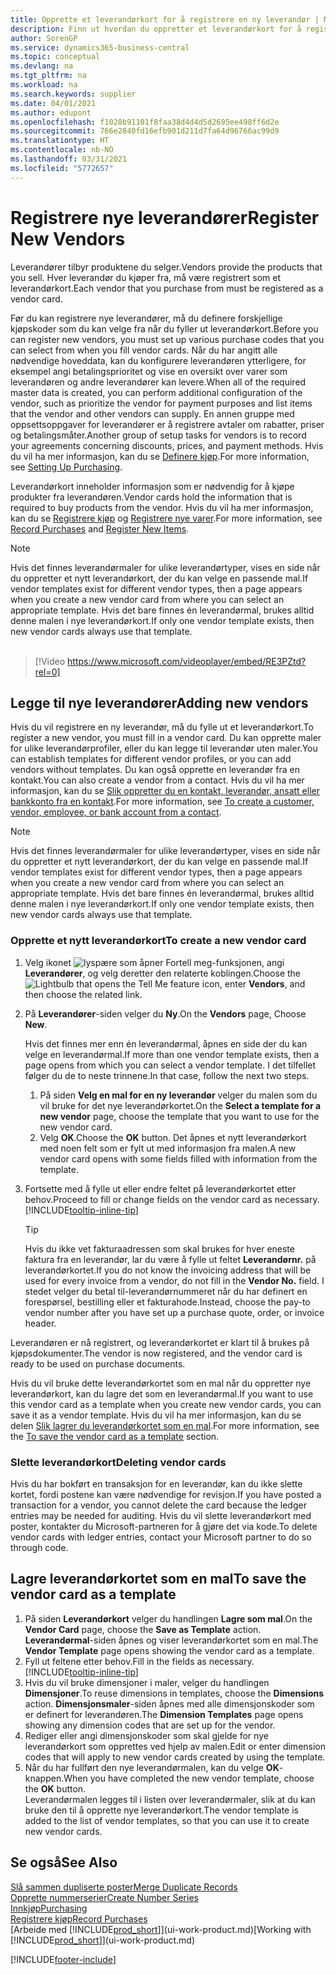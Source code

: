 ```yaml
---
title: Opprette et leverandørkort for å registrere en ny leverandør | Microsoft-dokumentasjon
description: Finn ut hvordan du oppretter et leverandørkort for å registrere en ny leverandør.
author: SorenGP
ms.service: dynamics365-business-central
ms.topic: conceptual
ms.devlang: na
ms.tgt_pltfrm: na
ms.workload: na
ms.search.keywords: supplier
ms.date: 04/01/2021
ms.author: edupont
ms.openlocfilehash: f1028b91101f8faa38d4d4d5d2695ee498ff6d2e
ms.sourcegitcommit: 766e2840fd16efb901d211d7fa64d96766ac99d9
ms.translationtype: HT
ms.contentlocale: nb-NO
ms.lasthandoff: 03/31/2021
ms.locfileid: "5772657"
---
```

# <a name="register-new-vendors"></a><span data-ttu-id="f5436-103">Registrere nye leverandører</span><span class="sxs-lookup"><span data-stu-id="f5436-103">Register New Vendors</span></span>

<span data-ttu-id="f5436-104">Leverandører tilbyr produktene du selger.</span><span class="sxs-lookup"><span data-stu-id="f5436-104">Vendors provide the products that you sell.</span></span> <span data-ttu-id="f5436-105">Hver leverandør du kjøper fra, må være registrert som et leverandørkort.</span><span class="sxs-lookup"><span data-stu-id="f5436-105">Each vendor that you purchase from must be registered as a vendor card.</span></span>

<span data-ttu-id="f5436-106">Før du kan registrere nye leverandører, må du definere forskjellige kjøpskoder som du kan velge fra når du fyller ut leverandørkort.</span><span class="sxs-lookup"><span data-stu-id="f5436-106">Before you can register new vendors, you must set up various purchase codes that you can select from when you fill vendor cards.</span></span> <span data-ttu-id="f5436-107">Når du har angitt alle nødvendige hoveddata, kan du konfigurere leverandøren ytterligere, for eksempel angi betalingsprioritet og vise en oversikt over varer som leverandøren og andre leverandører kan levere.</span><span class="sxs-lookup"><span data-stu-id="f5436-107">When all of the required master data is created, you can perform additional configuration of the vendor, such as prioritize the vendor for payment purposes and list items that the vendor and other vendors can supply.</span></span> <span data-ttu-id="f5436-108">En annen gruppe med oppsettsoppgaver for leverandører er å registrere avtaler om rabatter, priser og betalingsmåter.</span><span class="sxs-lookup"><span data-stu-id="f5436-108">Another group of setup tasks for vendors is to record your agreements concerning discounts, prices, and payment methods.</span></span> <span data-ttu-id="f5436-109">Hvis du vil ha mer informasjon, kan du se [Definere kjøp](purchasing-setup-purchasing.md).</span><span class="sxs-lookup"><span data-stu-id="f5436-109">For more information, see [Setting Up Purchasing](purchasing-setup-purchasing.md).</span></span>

<span data-ttu-id="f5436-110">Leverandørkort inneholder informasjon som er nødvendig for å kjøpe produkter fra leverandøren.</span><span class="sxs-lookup"><span data-stu-id="f5436-110">Vendor cards hold the information that is required to buy products from the vendor.</span></span> <span data-ttu-id="f5436-111">Hvis du vil ha mer informasjon, kan du se [Registrere kjøp](purchasing-how-record-purchases.md) og [Registrere nye varer](inventory-how-register-new-items.md).</span><span class="sxs-lookup"><span data-stu-id="f5436-111">For more information, see [Record Purchases](purchasing-how-record-purchases.md) and [Register New Items](inventory-how-register-new-items.md).</span></span>

> [!NOTE]  
> <span data-ttu-id="f5436-112">Hvis det finnes leverandørmaler for ulike leverandørtyper, vises en side når du oppretter et nytt leverandørkort, der du kan velge en passende mal.</span><span class="sxs-lookup"><span data-stu-id="f5436-112">If vendor templates exist for different vendor types, then a page appears when you create a new vendor card from where you can select an appropriate template.</span></span> <span data-ttu-id="f5436-113">Hvis det bare finnes én leverandørmal, brukes alltid denne malen i nye leverandørkort.</span><span class="sxs-lookup"><span data-stu-id="f5436-113">If only one vendor template exists, then new vendor cards always use that template.</span></span>
<br><br>  

> [!Video https://www.microsoft.com/videoplayer/embed/RE3PZtd?rel=0]

## <a name="adding-new-vendors"></a><span data-ttu-id="f5436-114">Legge til nye leverandører</span><span class="sxs-lookup"><span data-stu-id="f5436-114">Adding new vendors</span></span>

<span data-ttu-id="f5436-115">Hvis du vil registrere en ny leverandør, må du fylle ut et leverandørkort.</span><span class="sxs-lookup"><span data-stu-id="f5436-115">To register a new vendor, you must fill in a vendor card.</span></span> <span data-ttu-id="f5436-116">Du kan opprette maler for ulike leverandørprofiler, eller du kan legge til leverandør uten maler.</span><span class="sxs-lookup"><span data-stu-id="f5436-116">You can establish templates for different vendor profiles, or you can add vendors without templates.</span></span> <span data-ttu-id="f5436-117">Du kan også opprette en leverandør fra en kontakt.</span><span class="sxs-lookup"><span data-stu-id="f5436-117">You can also create a vendor from a contact.</span></span> <span data-ttu-id="f5436-118">Hvis du vil ha mer informasjon, kan du se [Slik oppretter du en kontakt, leverandør, ansatt eller bankkonto fra en kontakt](marketing-create-contact-companies.md#to-create-a-customer-vendor-employee-or-bank-account-from-a-contact).</span><span class="sxs-lookup"><span data-stu-id="f5436-118">For more information, see [To create a customer, vendor, employee, or bank account from a contact](marketing-create-contact-companies.md#to-create-a-customer-vendor-employee-or-bank-account-from-a-contact).</span></span>  

> [!NOTE]  
> <span data-ttu-id="f5436-119">Hvis det finnes leverandørmaler for ulike leverandørtyper, vises en side når du oppretter et nytt leverandørkort, der du kan velge en passende mal.</span><span class="sxs-lookup"><span data-stu-id="f5436-119">If vendor templates exist for different vendor types, then a page appears when you create a new vendor card from where you can select an appropriate template.</span></span> <span data-ttu-id="f5436-120">Hvis det bare finnes én leverandørmal, brukes alltid denne malen i nye leverandørkort.</span><span class="sxs-lookup"><span data-stu-id="f5436-120">If only one vendor template exists, then new vendor cards always use that template.</span></span>  

### <a name="to-create-a-new-vendor-card"></a><span data-ttu-id="f5436-121">Opprette et nytt leverandørkort</span><span class="sxs-lookup"><span data-stu-id="f5436-121">To create a new vendor card</span></span>

1. <span data-ttu-id="f5436-122">Velg ikonet ![lyspære som åpner Fortell meg-funksjonen](media/ui-search/search_small.png "Fortell hva du vil gjøre"), angi **Leverandører**, og velg deretter den relaterte koblingen.</span><span class="sxs-lookup"><span data-stu-id="f5436-122">Choose the ![Lightbulb that opens the Tell Me feature](media/ui-search/search_small.png "Tell me what you want to do") icon, enter **Vendors**, and then choose the related link.</span></span>  
2. <span data-ttu-id="f5436-123">På **Leverandører**-siden velger du **Ny**.</span><span class="sxs-lookup"><span data-stu-id="f5436-123">On the **Vendors** page, Choose **New**.</span></span>

    <span data-ttu-id="f5436-124">Hvis det finnes mer enn én leverandørmal, åpnes en side der du kan velge en leverandørmal.</span><span class="sxs-lookup"><span data-stu-id="f5436-124">If more than one vendor template exists, then a page opens from which you can select a vendor template.</span></span> <span data-ttu-id="f5436-125">I det tilfellet følger du de to neste trinnene.</span><span class="sxs-lookup"><span data-stu-id="f5436-125">In that case, follow the next two steps.</span></span>
    1. <span data-ttu-id="f5436-126">På siden **Velg en mal for en ny leverandør** velger du malen som du vil bruke for det nye leverandørkortet.</span><span class="sxs-lookup"><span data-stu-id="f5436-126">On the **Select a template for a new vendor** page, choose the template that you want to use for the new vendor card.</span></span>
    2. <span data-ttu-id="f5436-127">Velg **OK**.</span><span class="sxs-lookup"><span data-stu-id="f5436-127">Choose the **OK** button.</span></span> <span data-ttu-id="f5436-128">Det åpnes et nytt leverandørkort med noen felt som er fylt ut med informasjon fra malen.</span><span class="sxs-lookup"><span data-stu-id="f5436-128">A new vendor card opens with some fields filled with information from the template.</span></span>
3. <span data-ttu-id="f5436-129">Fortsette med å fylle ut eller endre feltet på leverandørkortet etter behov.</span><span class="sxs-lookup"><span data-stu-id="f5436-129">Proceed to fill or change fields on the vendor card as necessary.</span></span> [!INCLUDE[tooltip-inline-tip](includes/tooltip-inline-tip_md.md)]

    > [!TIP]  
    > <span data-ttu-id="f5436-130">Hvis du ikke vet fakturaadressen som skal brukes for hver eneste faktura fra en leverandør, lar du være å fylle ut feltet **Leverandørnr.** på leverandørkortet.</span><span class="sxs-lookup"><span data-stu-id="f5436-130">If you do not know the invoicing address that will be used for every invoice from a vendor, do not fill in the **Vendor No.** field.</span></span> <span data-ttu-id="f5436-131">I stedet velger du betal til-leverandørnummeret når du har definert en forespørsel, bestilling eller et fakturahode.</span><span class="sxs-lookup"><span data-stu-id="f5436-131">Instead, choose the pay-to vendor number after you have set up a purchase quote, order, or invoice header.</span></span>

<span data-ttu-id="f5436-132">Leverandøren er nå registrert, og leverandørkortet er klart til å brukes på kjøpsdokumenter.</span><span class="sxs-lookup"><span data-stu-id="f5436-132">The vendor is now registered, and the vendor card is ready to be used on purchase documents.</span></span>

<span data-ttu-id="f5436-133">Hvis du vil bruke dette leverandørkortet som en mal når du oppretter nye leverandørkort, kan du lagre det som en leverandørmal.</span><span class="sxs-lookup"><span data-stu-id="f5436-133">If you want to use this vendor card as a template when you create new vendor cards, you can save it as a vendor template.</span></span> <span data-ttu-id="f5436-134">Hvis du vil ha mer informasjon, kan du se delen [Slik lagrer du leverandørkortet som en mal](#to-save-the-vendor-card-as-a-template).</span><span class="sxs-lookup"><span data-stu-id="f5436-134">For more information, see the [To save the vendor card as a template](#to-save-the-vendor-card-as-a-template) section.</span></span>

### <a name="deleting-vendor-cards"></a><span data-ttu-id="f5436-135">Slette leverandørkort</span><span class="sxs-lookup"><span data-stu-id="f5436-135">Deleting vendor cards</span></span>

<span data-ttu-id="f5436-136">Hvis du har bokført en transaksjon for en leverandør, kan du ikke slette kortet, fordi postene kan være nødvendige for revisjon.</span><span class="sxs-lookup"><span data-stu-id="f5436-136">If you have posted a transaction for a vendor, you cannot delete the card because the ledger entries may be needed for auditing.</span></span> <span data-ttu-id="f5436-137">Hvis du vil slette leverandørkort med poster, kontakter du Microsoft-partneren for å gjøre det via kode.</span><span class="sxs-lookup"><span data-stu-id="f5436-137">To delete vendor cards with ledger entries, contact your Microsoft partner to do so through code.</span></span>

## <a name="to-save-the-vendor-card-as-a-template"></a><span data-ttu-id="f5436-138">Lagre leverandørkortet som en mal</span><span class="sxs-lookup"><span data-stu-id="f5436-138">To save the vendor card as a template</span></span>

1. <span data-ttu-id="f5436-139">På siden **Leverandørkort** velger du handlingen **Lagre som mal**.</span><span class="sxs-lookup"><span data-stu-id="f5436-139">On the **Vendor Card** page, choose the **Save as Template** action.</span></span> <span data-ttu-id="f5436-140">**Leverandørmal**-siden åpnes og viser leverandørkortet som en mal.</span><span class="sxs-lookup"><span data-stu-id="f5436-140">The **Vendor Template** page opens showing the vendor card as a template.</span></span>
2. <span data-ttu-id="f5436-141">Fyll ut feltene etter behov.</span><span class="sxs-lookup"><span data-stu-id="f5436-141">Fill in the fields as necessary.</span></span> [!INCLUDE[tooltip-inline-tip](includes/tooltip-inline-tip_md.md)]
3. <span data-ttu-id="f5436-142">Hvis du vil bruke dimensjoner i maler, velger du handlingen **Dimensjoner**.</span><span class="sxs-lookup"><span data-stu-id="f5436-142">To reuse dimensions in templates, choose the **Dimensions** action.</span></span> <span data-ttu-id="f5436-143">**Dimensjonsmaler**-siden åpnes med alle dimensjonskoder som er definert for leverandøren.</span><span class="sxs-lookup"><span data-stu-id="f5436-143">The **Dimension Templates** page opens showing any dimension codes that are set up for the vendor.</span></span>
4. <span data-ttu-id="f5436-144">Rediger eller angi dimensjonskoder som skal gjelde for nye leverandørkort som opprettes ved hjelp av malen.</span><span class="sxs-lookup"><span data-stu-id="f5436-144">Edit or enter dimension codes that will apply to new vendor cards created by using the template.</span></span>
5. <span data-ttu-id="f5436-145">Når du har fullført den nye leverandørmalen, kan du velge **OK**-knappen.</span><span class="sxs-lookup"><span data-stu-id="f5436-145">When you have completed the new vendor template, choose the **OK** button.</span></span>  
   <span data-ttu-id="f5436-146">Leverandørmalen legges til i listen over leverandørmaler, slik at du kan bruke den til å opprette nye leverandørkort.</span><span class="sxs-lookup"><span data-stu-id="f5436-146">The vendor template is added to the list of vendor templates, so that you can use it to create new vendor cards.</span></span>

## <a name="see-also"></a><span data-ttu-id="f5436-147">Se også</span><span class="sxs-lookup"><span data-stu-id="f5436-147">See Also</span></span>

[<span data-ttu-id="f5436-148">Slå sammen dupliserte poster</span><span class="sxs-lookup"><span data-stu-id="f5436-148">Merge Duplicate Records</span></span>](sales-how-merge-duplicate-records.md)  
[<span data-ttu-id="f5436-149">Opprette nummerserier</span><span class="sxs-lookup"><span data-stu-id="f5436-149">Create Number Series</span></span>](ui-create-number-series.md)  
[<span data-ttu-id="f5436-150">Innkjøp</span><span class="sxs-lookup"><span data-stu-id="f5436-150">Purchasing</span></span>](purchasing-manage-purchasing.md)  
[<span data-ttu-id="f5436-151">Registrere kjøp</span><span class="sxs-lookup"><span data-stu-id="f5436-151">Record Purchases</span></span>](purchasing-how-record-purchases.md)  
<span data-ttu-id="f5436-152">[Arbeide med [!INCLUDE[prod_short](includes/prod_short.md)]](ui-work-product.md)</span><span class="sxs-lookup"><span data-stu-id="f5436-152">[Working with [!INCLUDE[prod_short](includes/prod_short.md)]](ui-work-product.md)</span></span>  

[!INCLUDE[footer-include](includes/footer-banner.md)]